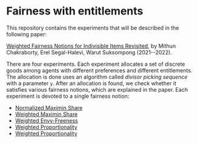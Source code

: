 # Fairness with entitlements

This repository contains the experiments that will be described in the following paper:

[Weighted Fairness Notions for Indivisible Items Revisited](https://arxiv.org/abs/2112.04166), by Mithun Chakraborty, Erel Segal-Halevi, Warut Suksompong (2021--2022).

There are four experiments. Each experiment allocates a set of discrete goods among agents with different preferences and different entitlements. The allocation is done uses an algorithm called *divisor picking sequence* with a parameter `y`. After an allocation is found, we check whether it satisfies various fairness notions, which are explained in the paper. Each experiment is devoted to a single fairness notion:

* [Normalized Maximin Share](picking-NMMS.py)
* [Weighted Maximin Share](picking-WMMS.py)
* [Weighted Envy-Freeness](picking-WEF.py)
* [Weighted Proportionality](picking-WPROP.py)
* [Weighted Proportionality](picking-WPROP-numpy.py)

